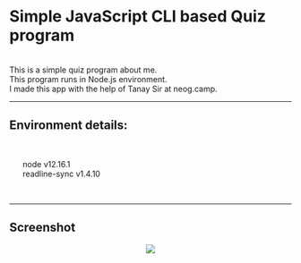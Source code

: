 <h1><b>Simple JavaScript CLI based Quiz program</b></h1><br>
This is a simple quiz program about me. <br>This program runs in Node.js
environment. <br>I made this app with the help of Tanay Sir at neog.camp.<hr>

<h2>Environment details:</h2><br>
<ul>node v12.16.1<br>
readline-sync v1.4.10</ul><br><hr>
<h2>Screenshot</h2>
<header class="hero">
        <img src="pictures/screenshot33.png">
    </header>
